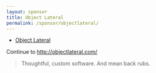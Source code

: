 ```yaml
---
layout: sponsor
title: Object Lateral
permalink: /sponsor/objectlateral/
---
```


<ul class="sponsors">
	<li class="sponsor solo icon-sponsor icon-sponsor-objectlateral"><a href="http://objectlateral.com/">Object Lateral</a></li>
</ul>

Continue to <a href="http://objectlateral.com/">http://objectlateral.com/</a>

> Thoughtful, custom software. And mean back rubs.
